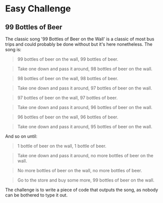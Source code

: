 Easy Challenge
=================

## 99 Bottles of Beer ##

The classic song '99 Bottles of Beer on the Wall' is a classic of most bus trips and could probably be done without but it's here nonetheless. The song is: 

> 99 bottles of beer on the wall, 99 bottles of beer.

> Take one down and pass it around, 98 bottles of beer on the wall.

> 98 bottles of beer on the wall, 98 bottles of beer.

> Take one down and pass it around, 97 bottles of beer on the wall.

> 97 bottles of beer on the wall, 97 bottles of beer.

> Take one down and pass it around, 96 bottles of beer on the wall.

> 96 bottles of beer on the wall, 96 bottles of beer.

> Take one down and pass it around, 95 bottles of beer on the wall.

And so on until: 

> 1 bottle of beer on the wall, 1 bottle of beer.

> Take one down and pass it around, no more bottles of beer on the wall.

> No more bottles of beer on the wall, no more bottles of beer. 

> Go to the store and buy some more, 99 bottles of beer on the wall.


The challenge is to write a piece of code that outputs the song, as nobody can be bothered to type it out.